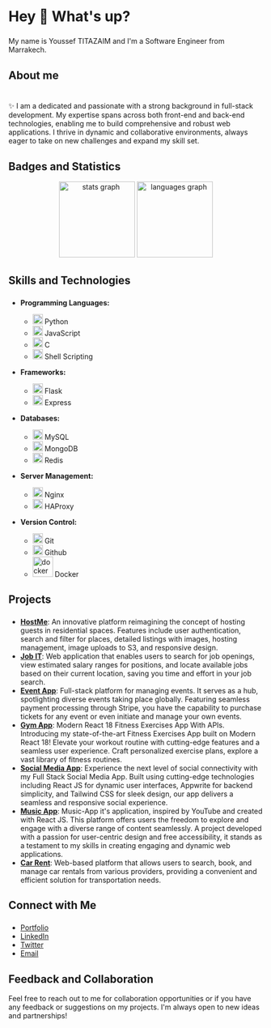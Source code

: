 <h1 align="left">Hey 👋 What's up?</h1>

###

<p align="left">My name is Youssef TITAZAIM and I'm a Software Engineer from Marrakech.</p>

###

<h2 align="left">About me</h2>

###

<p align="left"><br>✨ I am a dedicated and passionate with a strong background in full-stack development. My expertise spans across both front-end and back-end technologies, enabling me to build comprehensive and robust web applications. I thrive in dynamic and collaborative environments, always eager to take on new challenges and expand my skill set.<br></p>

###


<h2 align="left">Badges and Statistics</h2>

<div align="center">
  <img src="https://github-readme-stats.vercel.app/api?username=maurodesouza&hide_title=false&hide_rank=false&show_icons=true&include_all_commits=true&count_private=true&disable_animations=false&theme=dracula&locale=en&hide_border=false" height="150" alt="stats graph"  />
  <img src="https://github-readme-stats.vercel.app/api/top-langs?username=maurodesouza&locale=en&hide_title=false&layout=compact&card_width=320&langs_count=5&theme=dracula&hide_border=false" height="150" alt="languages graph"  />
</div>


###

<h2 align="left">Skills and Technologies</h2>

###

- **Programming Languages:**
  - <img src="https://cdn.jsdelivr.net/gh/devicons/devicon/icons/python/python-original.svg" height="20" alt="python logo"  /> Python
  - <img src="https://cdn.jsdelivr.net/gh/devicons/devicon/icons/javascript/javascript-original.svg" height="20" alt="javascript logo"  /> JavaScript
  - <img src="https://cdn.jsdelivr.net/gh/devicons/devicon/icons/c/c-original.svg" height="20" alt="c logo"  /> C
  - <img src="https://cdn.jsdelivr.net/gh/devicons/devicon/icons/bash/bash-original.svg" height="20" alt="shell scripting logo"  /> Shell Scripting

- **Frameworks:**
  - <img src="https://cdn.jsdelivr.net/gh/devicons/devicon/icons/flask/flask-original.svg" height="20" alt="flask logo"  /> Flask
  - <img src="https://cdn.jsdelivr.net/gh/devicons/devicon/icons/express/express-original.svg" height="20" alt="express logo"  /> Express

- **Databases:**
  - <img src="https://cdn.jsdelivr.net/gh/devicons/devicon/icons/mysql/mysql-original.svg" height="20" alt="mysql logo"  /> MySQL
  - <img src="https://cdn.jsdelivr.net/gh/devicons/devicon/icons/mongodb/mongodb-original.svg" height="20" alt="mongodb logo"  /> MongoDB
  - <img src="https://cdn.jsdelivr.net/gh/devicons/devicon/icons/redis/redis-original.svg" height="20" alt="redis logo"  /> Redis

- **Server Management:**
  - <img src="https://cdn.jsdelivr.net/gh/devicons/devicon/icons/nginx/nginx-original.svg" height="20" alt="nginx logo"  /> Nginx
  - <img src="https://cdn.jsdelivr.net/gh/devicons/devicon/icons/haproxy/haproxy-original.svg" height="20" alt="haproxy logo"  /> HAProxy

- **Version Control:**
  - <img src="https://cdn.jsdelivr.net/gh/devicons/devicon/icons/git/git-original.svg" height="20" alt="git logo"  /> Git
  - <img src="https://cdn.jsdelivr.net/gh/devicons/devicon/icons/github/github-original.svg" height="20" alt="github logo"  /> Github
  - <img src="https://cdn.jsdelivr.net/gh/devicons/devicon/icons/docker/docker-plain-wordmark.svg" height="40" alt="docker logo"  /> Docker

###

<h2 align="left">Projects</h2>

###

- **[HostMe](https://hostme-application.vercel.app/)**: An innovative platform reimagining the concept of hosting guests in residential spaces. Features include user authentication, search and filter for places, detailed listings with images, hosting management, image uploads to S3, and responsive design.
- **[Job IT](https://scann-application.vercel.app/)**: Web application that enables users to search for job openings, view estimated salary ranges for positions, and locate available jobs based on their current location, saving you time and effort in your job search.
- **[Event App](https://evently9.me/)**: Full-stack platform for managing events. It serves as a hub, spotlighting diverse events taking place globally. Featuring seamless payment processing through Stripe, you have the capability to purchase tickets for any event or even initiate and manage your own events.
- **[Gym App](https://app-gym-titay.netlify.app/)**: Modern React 18 Fitness Exercises App With APIs. Introducing my state-of-the-art Fitness Exercises App built on Modern React 18! Elevate your workout routine with cutting-edge features and a seamless user experience. Craft personalized exercise plans, explore a vast library of fitness routines.
- **[Social Media App](https://titay-app-social-media.vercel.app/)**: Experience the next level of social connectivity with my Full Stack Social Media App. Built using cutting-edge technologies including React JS for dynamic user interfaces, Appwrite for backend simplicity, and Tailwind CSS for sleek design, our app delivers a seamless and responsive social experience.
- **[Music App](https://6560d9936234c40579e42467--spiffy-mousse-c59935.netlify.app/)**: Music-App it's application, inspired by  YouTube and created with React JS. This platform offers users the freedom to explore and engage with a diverse range of content seamlessly. A project developed with a passion for user-centric design and free accessibility, it stands as a testament to my skills in creating engaging and dynamic web applications.
- **[Car Rent](https://cars-showcase-mu-beige.vercel.app/)**: Web-based platform that allows users to search, book, and manage car rentals from various providers, providing a convenient and efficient solution for transportation needs.

###

<h2 align="left">Connect with Me</h2>

###

- [Portfolio](https://titazaim-youssef-portfolio.vercel.app/)
- [LinkedIn](https://www.linkedin.com/in/youssef-titazaim-%F0%9F%92%BB-0a6703180/)
- [Twitter](https://x.com/titaytech)
- [Email](mailto:yousseftitazaim@gmail.com)


### 


<h2 align="left">Feedback and Collaboration</h2>

<p align="left">Feel free to reach out to me for collaboration opportunities or if you have any feedback or suggestions on my projects. I'm always open to new ideas and partnerships!</p>

